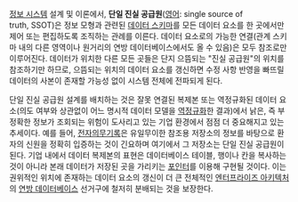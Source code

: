 [정보 시스템](https://ko.wikipedia.org/wiki/%EC%A0%95%EB%B3%B4_%EC%8B%9C%EC%8A%A4%ED%85%9C) 설계 및 이론에서, **단일 진실 공급원**([영어](https://ko.wikipedia.org/wiki/%EC%98%81%EC%96%B4 "영어"): single source of truth, SSOT)은 정보 모형과 관련된 [데이터 스키마](https://ko.wikipedia.org/wiki/%EB%8D%B0%EC%9D%B4%ED%84%B0%EB%B2%A0%EC%9D%B4%EC%8A%A4_%EC%8A%A4%ED%82%A4%EB%A7%88 "데이터베이스 스키마")를 모든 데이터 요소를 한 곳에서만 제어 또는 편집하도록 조직하는 관례를 이른다. 데이터 요소로의 가능한 연결(관계 스키마 내의 다른 영역이나 원거리의 연방 데이터베이스에서도 올 수 있음)은 모두 참조로만 이루어진다. 데이터가 위치한 다른 모든 곳들은 단지 으뜸되는 "진실 공급원"의 위치를 참조하기만 하므로, 으뜸되는 위치의 데이터 요소를 갱신하면 수정 사항 반영을 빠뜨릴 데이터의 사본이 존재할 가능성 없이 시스템 전체에 전파되게 된다.

단일 진실 공급원 설계를 배치하는 것은 잘못 연결된 복제본 또는 역정규화된 데이터 요소(의도 여부와 상관없이 어느 명시적 데이터 모델을 [역정규화](https://ko.wikipedia.org/wiki/%EC%97%AD%EC%A0%95%EA%B7%9C%ED%99%94 "역정규화")한 결과)에서 낡은, 즉 부정확한 정보가 조회되는 위험이 도사리고 있는 기업 환경에서 점점 더 중요해지고 있는 추세이다. 예를 들어, [전자의무기록](https://ko.wikipedia.org/wiki/%EC%A0%84%EC%9E%90%EC%9D%98%EB%AC%B4%EA%B8%B0%EB%A1%9D "전자의무기록")은 유일무이한 참조용 저장소의 정보를 바탕으로 환자의 신원을 정확히 입증하는 것이 긴요하며 여기에서 그 저장소는 단일 진실 공급원이 된다. 기업 내에서 데이터 복제본의 표현은 데이터베이스 테이블, 행이나 칸을 복사하는 것이 아니라 본래 데이터가 저장된 곳을 가리키는 [포인터](https://ko.wikipedia.org/wiki/%ED%8F%AC%EC%9D%B8%ED%84%B0_(%ED%94%84%EB%A1%9C%EA%B7%B8%EB%9E%98%EB%B0%8D) "포인터 (프로그래밍)")를 이용해 구현될 것이다. 이는 권위적인 위치에 존재하는 데이터 요소의 갱신이 더 큰 전체적인 [엔터프라이즈 아키텍처](https://ko.wikipedia.org/wiki/%EC%97%94%ED%84%B0%ED%94%84%EB%9D%BC%EC%9D%B4%EC%A6%88_%EC%95%84%ED%82%A4%ED%85%8D%EC%B2%98 "엔터프라이즈 아키텍처")의 [연방 데이터베이스](https://ko.wikipedia.org/w/index.php?title=%EC%97%B0%EB%B0%A9_%EB%8D%B0%EC%9D%B4%ED%84%B0%EB%B2%A0%EC%9D%B4%EC%8A%A4&action=edit&redlink=1 "연방 데이터베이스 (없는 문서)") 선거구에 철저히 분배되는 것을 보장한다.

